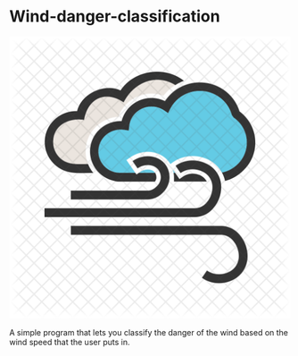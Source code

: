 # Wind-danger-classification

![](image.png)




A simple program that lets you classify the danger of the wind based on the wind speed that the user puts in.


